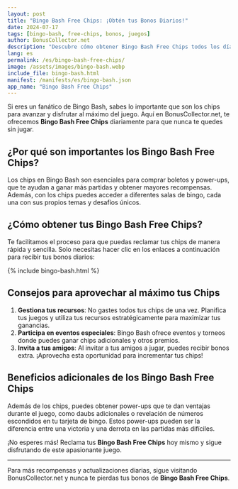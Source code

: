 ```yaml
---
layout: post
title: "Bingo Bash Free Chips: ¡Obtén tus Bonos Diarios!"
date: 2024-07-17
tags: [bingo-bash, free-chips, bonos, juegos]
author: BonusCollector.net
description: "Descubre cómo obtener Bingo Bash Free Chips todos los días y disfruta al máximo de este emocionante juego de bingo. ¡Haz clic para tus recompensas diarias!"
lang: es
permalink: /es/bingo-bash-free-chips/
image: /assets/images/bingo-bash.webp
include_file: bingo-bash.html
manifest: /manifests/es/bingo-bash.json
app_name: "Bingo Bash Free Chips"
---
```


Si eres un fanático de Bingo Bash, sabes lo importante que son los chips para avanzar y disfrutar al máximo del juego. Aquí en BonusCollector.net, te ofrecemos **Bingo Bash Free Chips** diariamente para que nunca te quedes sin jugar.

## ¿Por qué son importantes los Bingo Bash Free Chips?

Los chips en Bingo Bash son esenciales para comprar boletos y power-ups, que te ayudan a ganar más partidas y obtener mayores recompensas. Además, con los chips puedes acceder a diferentes salas de bingo, cada una con sus propios temas y desafíos únicos.

## ¿Cómo obtener tus Bingo Bash Free Chips?

Te facilitamos el proceso para que puedas reclamar tus chips de manera rápida y sencilla. Solo necesitas hacer clic en los enlaces a continuación para recibir tus bonos diarios:

{% include bingo-bash.html %}

## Consejos para aprovechar al máximo tus Chips

1. **Gestiona tus recursos**: No gastes todos tus chips de una vez. Planifica tus juegos y utiliza tus recursos estratégicamente para maximizar tus ganancias.
2. **Participa en eventos especiales**: Bingo Bash ofrece eventos y torneos donde puedes ganar chips adicionales y otros premios.
3. **Invita a tus amigos**: Al invitar a tus amigos a jugar, puedes recibir bonos extra. ¡Aprovecha esta oportunidad para incrementar tus chips!

## Beneficios adicionales de los Bingo Bash Free Chips

Además de los chips, puedes obtener power-ups que te dan ventajas durante el juego, como daubs adicionales o revelación de números escondidos en tu tarjeta de bingo. Estos power-ups pueden ser la diferencia entre una victoria y una derrota en las partidas más difíciles.

¡No esperes más! Reclama tus **Bingo Bash Free Chips** hoy mismo y sigue disfrutando de este apasionante juego.

---

Para más recompensas y actualizaciones diarias, sigue visitando BonusCollector.net y nunca te pierdas tus bonos de **Bingo Bash Free Chips**.